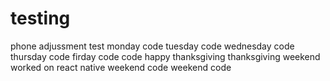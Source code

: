 # testing
phone adjussment test
monday code
tuesday code
wednesday code
thursday code
firday code
code
happy thanksgiving
thanksgiving weekend
worked on react native
weekend code
weekend code